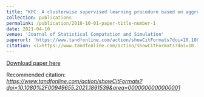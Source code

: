 ```yaml
---
title: "KFC: A clusterwise supervised learning procedure based on aggregation of distances"
collection: publications
permalink: /publication/2010-10-01-paper-title-number-1
date: 2021-04-10
venue: 'Journal of Statistical Computation and Simulation'
paperurl: 'https://www.tandfonline.com/action/showCitFormats?doi=10.1080%2F00949655.2021.1891539&area=0000000000000001'
citation: <i>https://www.tandfonline.com/action/showCitFormats?doi=10.1080%2F00949655.2021.1891539&area=0000000000000001</i>
---
```


[Download paper here](https://www.tandfonline.com/eprint/YKGS8GTKDBKYFXEGFWSB/full?target=10.1080/00949655.2021.1891539)

Recommended citation: [<i>https://www.tandfonline.com/action/showCitFormats?doi=10.1080%2F00949655.2021.1891539&area=0000000000000001</i>](https://www.tandfonline.com/action/showCitFormats?doi=10.1080%2F00949655.2021.1891539&area=0000000000000001)
